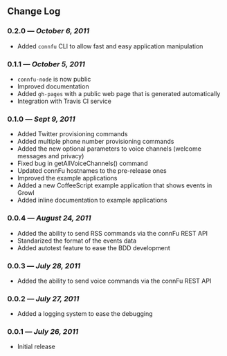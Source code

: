 ## Change Log

### 0.2.0 — *October 6, 2011*

  * Added `connfu` CLI to allow fast and easy application manipulation 

### 0.1.1 — *October 5, 2011*

  * `connfu-node` is now public
  * Improved documentation
  * Added `gh-pages` with a public web page that is generated automatically
  * Integration with Travis CI service

### 0.1.0 — *Sept 9, 2011*

  * Added Twitter provisioning commands
  * Added multiple phone number provisioning commands
  * Added the new optional parameters to voice channels (welcome messages and privacy)
  * Fixed bug in getAllVoiceChannels() command
  * Updated connFu hostnames to the pre-release ones
  * Improved the example applications
  * Added a new CoffeeScript example application that shows events in Growl
  * Added inline documentation to example applications
  
### 0.0.4 — *August 24, 2011*

  * Added the ability to send RSS commands via the connFu REST API
  * Standarized the format of the events data
  * Added autotest feature to ease the BDD development

### 0.0.3 — *July 28, 2011*

  * Added the ability to send voice commands via the connFu REST API

### 0.0.2 — *July 27, 2011*

  * Added a logging system to ease the debugging
  
### 0.0.1 — *July 26, 2011*

  * Initial release
